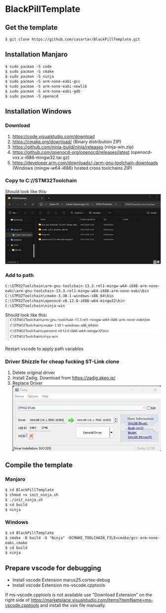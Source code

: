 # BlackPillTemplate

## Get the template
```
$ git clone https://github.com/casartar/BlackPillTemplate.git
```
## Installation Manjaro
```
$ sudo pacman -S code
$ sudo pacman -S cmake
$ sudo pacman -S ninja
$ sudo pacman -S arm-none-eabi-gcc
$ sudo pacman -S arm-none-eabi-newlib
$ sudo pacman -S arm-none-eabi-gdb
$ sudo pacman -S openocd
```

## Installation Windows

### Download
1. https://code.visualstudio.com/download
2. https://cmake.org/download/ (Binary distribution ZIP)
3. https://github.com/ninja-build/ninja/releases (ninja-win.zip)
4. https://github.com/openocd-org/openocd/releases/latest (openocd-vxx.x-i686-mingw32.tar.gz)
5. https://developer.arm.com/downloads/-/arm-gnu-toolchain-downloads (Windows (mingw-w64-i686) hosted cross toolchains ZIP)

### Copy to C://STM32Toolchain
Should look like this:
![](images/filestructure.png)

### Add to path
```
C:\STM32Toolchain\arm-gnu-toolchain-13.3.rel1-mingw-w64-i686-arm-none-eabi\arm-gnu-toolchain-13.3.rel1-mingw-w64-i686-arm-none-eabi\bin
C:\STM32Toolchain\cmake-3.30.1-windows-x86_64\bin
C:\STM32Toolchain\openocd-v0.12.0-i686-w64-mingw32\bin
C:\STM32Toolchain\ninja-win
```
Should look like this:
![](images/path.png)

Restart vscode to apply path variables

### Driver Shizzle for cheap fucking ST-Link clone
1. Delete original  driver
2. Install Zadig. Download from https://zadig.akeo.ie/
3. Replace Driver
![](images/zadig.png)

## Compile the template

### Manjaro
```
$ cd BlackPillTemplate
$ chmod +x init_ninja.sh
$ ./init_ninja.sh
$ cd build
$ ninja
```

### Windows
```
$ cd BlackPillTemplate
$ cmake -B build -G "Ninja" -DCMAKE_TOOLCHAIN_FILE=cmake/gcc-arm-none-eabi.cmake
$ cd build
$ ninja
```

## Prepare vscode for debugging
- Install vscode Extension marus25.cortex-debug
- Install vscode Extension ms-vscode.cpptools

If ms-vscode.cpptools is not available use "Download Extension" on the right side of https://marketplace.visualstudio.com/items?itemName=ms-vscode.cpptools and install the vsix file manually.


